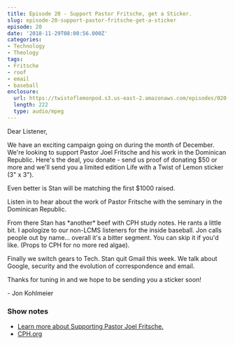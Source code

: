 ```yaml
---
title: Episode 20 - Support Pastor Fritsche, get a Sticker.
slug: episode-20-support-pastor-fritsche-get-a-sticker
episode: 20
date: '2018-11-29T08:00:56.000Z'
categories:
- Technology
- Theology
tags:
- Fritsche
- roof
- email
- baseball
enclosure:
  url: https://twistoflemonpod.s3.us-east-2.amazonaws.com/episodes/020-lwatol-20181129.mp3
  length: 222
  type: audio/mpeg
---
```


Dear Listener,

We have an exciting campaign going on during the month of December. We're looking to support Pastor Joel Fritsche and his work in the Dominican Republic. Here's the deal, you donate - send us proof of donating $50 or more and we'll send you a limited edition Life with a Twist of Lemon sticker (3" x 3").

Even better is Stan will be matching the first $1000 raised.

Listen in to hear about the work of Pastor Fritsche with the seminary in the Dominican Republic.

From there Stan has \*another\* beef with CPH study notes. He rants a little bit. I apologize to our non-LCMS listeners for the inside baseball. Jon calls people out by name... overall it's a bitter segment. You can skip it if you'd like. (Props to CPH for no more red algae).

Finally we switch gears to Tech. Stan quit Gmail this week. We talk about Google, security and the evolution of correspondence and email.

Thanks for tuning in and we hope to be sending you a sticker soon!

\- Jon Kohlmeier

### Show notes

- [Learn more about Supporting Pastor Joel Fritsche.](/fritsche)
- [CPH.org](https://cph.org)
